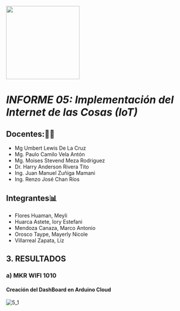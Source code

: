 <p align="left">
  <img src="https://upchvirtual.edu.pe/ued/images/logo-upch.png" width="200">

# _INFORME 05: Implementación del Internet de las Cosas (IoT)_

## Docentes:👨‍🏫
- Mg Umbert Lewis De La Cruz
- Mg. Paulo Camilo Vela Antón
- Mg. Moises Stevend Meza Rodriguez
- Dr. Harry Anderson Rivera Tito
- Ing. Juan Manuel Zuñiga Mamani
- Ing. Renzo José Chan Ríos
## Integrantes📊
- Flores Huaman, Meyli 
- Huarca Astete, Iory Estefani
- Mendoza Canaza, Marco Antonio
- Orosco Taype, Mayerly Nicole
- Villarreal Zapata, Liz 

## 3. RESULTADOS
### a) MKR WIFI 1010
#### Creación del DashBoard en Arduino Cloud
![5_1](https://github.com/user-attachments/assets/2d944c56-d834-403b-a038-52af72f1a2e9)
